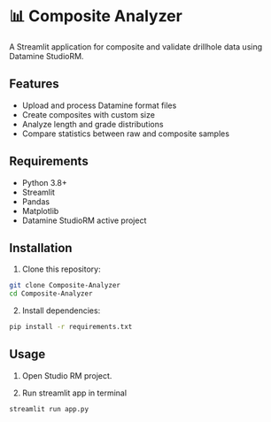 # 📊 Composite Analyzer

A Streamlit application for composite and validate drillhole data using Datamine StudioRM.

## Features

- Upload and process Datamine format files
- Create composites with custom size
- Analyze length and grade distributions
- Compare statistics between raw and composite samples

## Requirements

- Python 3.8+
- Streamlit
- Pandas
- Matplotlib
- Datamine StudioRM active project

## Installation

1. Clone this repository:
```bash
git clone Composite-Analyzer
cd Composite-Analyzer
```

2. Install dependencies:
```bash
pip install -r requirements.txt
```

## Usage

1. Open Studio RM project.

2. Run streamlit app in terminal
```bash
streamlit run app.py
```